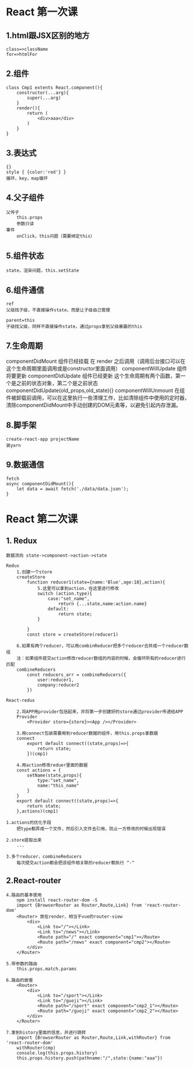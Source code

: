# React 第一次课

## 1.html跟JSX区别的地方
    class=>className
    for=>htmlFor

## 2.组件
    class Cmp1 extents React.component(){
        constructor(...arg){
            super(...arg)
        }
        render(){
            return (
                <div>aaa</div>
            )
        }
    }   

## 3.表达式
    {}
    style { {color:'red'} }
    循环，key，map循环

## 4.父子组件
    父传子
        this.props
        参数只读
    事件
        onClick，this问题（需要绑定this）

## 5.组件状态
    state，渲染问题，this.setState

## 6.组件通信
    ref 
    父级找子级，不直接操作state，而是让子级自己管理

    parent=this
    子级找父级，同样不直接操作state，通过props拿到父级暴露的this

## 7.生命周期
[链接]: https://www.jianshu.com/p/514fe21b9914 "React生命周期"
    componentDidMount 组件已经挂载 在 render 之后调用（调用后台接口可以在这个生命周期里面调用或是constructor里面调用）
    componentWillUpdate 组件将要更新
    componentDidUpdate 组件已经更新 这个生命周期有两个函数，第一个是之前的状态对象，第二个是之前状态
        componentDidUpdate(old_props,old_state){}
    componentWillUnmount 在组件被卸载前调用，可以在这里执行一些清理工作，比如清除组件中使用的定时器，清除componentDidMount中手动创建的DOM元素等，以避免引起内存泄漏。

## 8.脚手架
    create-react-app projectName
    装yarn

## 9.数据通信
    fetch
    async componentDidMount(){
        let data = await fetch('./data/data.json');
    }

# React 第二次课
## 1. Redux
    数据流向 state->component->action->state

    Redux
        1.创建一个store
        createStore
            function reducer1(state={name:'Blue',age:18},action){
                5.这里可以拿到action，在这里进行修改
                switch (action.type){
                    case:"set_name",
                        return {...state,name:action.name}
                    default:
                        return state;
                }
                
            }
            const store = createStore(reducer1)

        6.如果有两个reducer，可以用combinReducer把多个reducer合并成一个reducer数组
        注：如果组件提交action修改reducer数组的内容的时候，会循环所有的reducer进行匹配
        combineReducers
            const reducers_arr = combineReducers({
                user:reducer1,
                company:reducer2
            })

    React-redux

        2.将APP用provider包括起来，并将第一步创建好的store通过provider传递给APP
        Provider
            <Provider store={store}><App /></Provider>

        3.用connect包装需要用到reducer数据的组件，用this.props拿数据
        connect
            export default connect((state,props)=>{
                return state;
            })(cmp1)

        4.用action修改reduer里面的数据
        const actions = {
            setName(state,props){
                type:"set_name",
                name:"this_name"
            }
        }
        export default connect((state,props)=>{
            return state;
        },actions)(cmp1)

    1.actions的优化手段
        把type都弄成一个文件，然后引入文件去引用，防止一方修改的时候出现错误

    2.store提取出来
        ...

    3.多个reducer，combineReducers
        每次提交action都会把该组件相关联的reducer都执行 ^-^

## 2.React-router

    4.路由的基本使用
        npm install react-router-dom -S
        import {BrowserRouter as Router,Route,Link} from 'react-router-dom'
        <Router> 放在render，相当于vue的router-view
            <div>
                <Link to="/"></Link>
                <Link to="/news"></Link>
                <Route path="/" exact component="cmp1"></Route>
                <Route path="/news" exact component="cmp2"></Route>
            </div>
        </Router>

    5.带参数的路由
        this.props.match.params

    6.路由的嵌套
        <Router>
            <div>
                <Link to="/sport"></Link>
                <Link to="/guoji"></Link>
                <Route path="/sport" exact component="cmp2_1"></Route>
                <Route path="/guoji" exact component="cmp2_2"></Route>
            </div>
        </Router>

    7.拿到history里面的信息，并进行跳转
        import {BrowserRouter as Router,Route,Link,withRouter} from 'react-router-dom'
        withRouter(cmp)
        console.log(this.props.history)
        this.props.history.push(pathname:"/",state:{name:"aaa"})